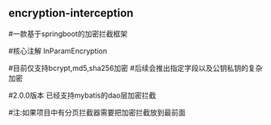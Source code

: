 ## encryption-interception

#一款基于springboot的加密拦截框架 

#核心注解 InParamEncryption

#目前仅支持bcrypt,md5,sha256加密
#后续会推出指定字段以及公钥私钥的复杂加密

#2.0.0版本 已经支持mybatis的dao层加密拦截

#注:如果项目中有分页拦截器需要把加密拦截放到最前面
